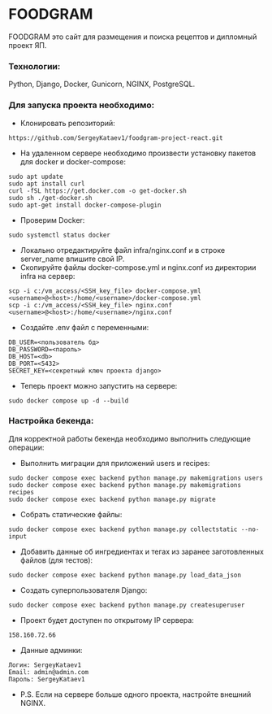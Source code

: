 # FOODGRAM

FOODGRAM это сайт для размещения и поиска рецептов и дипломный проект ЯП.

### Технологии:

Python, Django, Docker, Gunicorn, NGINX, PostgreSQL.

### Для запуска проекта необходимо:

- Клонировать репозиторий:
```
https://github.com/SergeyKataev1/foodgram-project-react.git
```
- На удаленном сервере необходимо произвести установку пакетов для docker и docker-compose:
```
sudo apt update
sudo apt install curl
curl -fSL https://get.docker.com -o get-docker.sh
sudo sh ./get-docker.sh
sudo apt-get install docker-compose-plugin
```
- Проверим Docker:
```
sudo systemctl status docker 
```
- Локально отредактируйте файл infra/nginx.conf и в строке server_name впишите свой IP.
- Скопируйте файлы docker-compose.yml и nginx.conf из директории infra на сервер:
```
scp -i c:/vm_access/<SSH_key_file> docker-compose.yml <username>@<host>:/home/<username>/docker-compose.yml
scp -i c:/vm_access/<SSH_key_file> nginx.conf <username>@<host>:/home/<username>/nginx.conf
```
- Cоздайте .env файл c переменными:
```
DB_USER=<пользователь бд>
DB_PASSWORD=<пароль>
DB_HOST=<db>
DB_PORT=<5432>
SECRET_KEY=<секретный ключ проекта django>
```
- Теперь проект можно запустить на сервере:
```
sudo docker compose up -d --build 
```
### Настройка бекенда:
Для корректной работы бекенда необходимо выполнить следующие операции:
- Выполнить миграции для приложений users и recipes:
```
sudo docker compose exec backend python manage.py makemigrations users
sudo docker compose exec backend python manage.py makemigrations recipes
sudo docker compose exec backend python manage.py migrate
```
- Собрать статические файлы:
```
sudo docker compose exec backend python manage.py collectstatic --no-input
```
- Добавить данные об ингредиентах и тегах из заранее заготовленных файлов (для тестов):
```
sudo docker compose exec backend python manage.py load_data_json
```
- Создать суперпользователя Django:
```
sudo docker compose exec backend python manage.py createsuperuser
```
- Проект будет доступен по открытому IP сервера:
```
158.160.72.66
```

- Данные админки:
```
Логин: SergeyKataev1
Email: admin@admin.com
Пароль: SergeyKataev1
```
- P.S. Если на сервере больше одного проекта, настройте внешний NGINX.